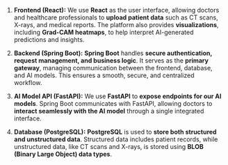 1. **Frontend (React):**
   We use **React** as the user interface, allowing doctors and healthcare professionals to **upload patient data** such as CT scans, X-rays, and medical reports. The platform also provides **visualizations**, including **Grad-CAM heatmaps**, to help interpret AI-generated predictions and insights.

2. **Backend (Spring Boot):**
   **Spring Boot** handles **secure authentication, request management, and business logic**. It serves as the **primary gateway**, managing communication between the frontend, database, and AI models. This ensures a smooth, secure, and centralized workflow.

3. **AI Model API (FastAPI):**
   We use **FastAPI** to **expose endpoints for our AI models**. Spring Boot communicates with FastAPI, allowing doctors to **interact seamlessly with the AI model** through a single integrated interface.

4. **Database (PostgreSQL):**
   **PostgreSQL** is used to **store both structured and unstructured data**. Structured data includes patient records, while unstructured data, like CT scans and X-rays, is stored using **BLOB (Binary Large Object) data types**.
